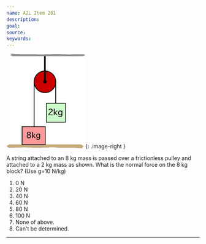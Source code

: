 ```yaml
---
name: A2L Item 281
description: 
goal: 
source: 
keywords: 
---
```


![Item281_fig1.gif](../images/Item281_fig1.gif){: .image-right } 

A string attached to an 8 kg mass is passed over a frictionless pulley
and attached to a 2 kg mass as shown. What is the normal force on the 8
kg block? (Use g=10 N/kg)

1. 0 N 
2. 20 N 
3. 40 N 
4. 60 N 
5. 80 N 
6. 100 N 
7. None of above. 
8. Can't be determined.

<hr/>


